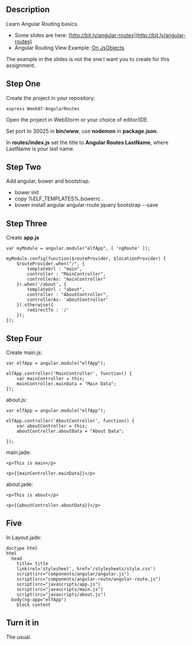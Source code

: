 ## Description

Learn Angular Routing basics.

- Some slides are here: [http://bit.ly/angular-routes](http://bit.ly/angular-routes)
- Angular Routing View Example: [On JsObjects](https://github.com/charliecalvert/JsObjects/tree/master/JavaScript/Design/AngularRoutingView)

The example in the slides is not the one I want you to create for this assignment.

## Step One

Create the project in your repository:

    express Week07-AngularRoutes

Open the project in WebStorm or your choice of editor/IDE.

Set port to 30025 in **bin/www**, use **nodemon** in **package.json**.

In **routes/index.js** set the title to **Angular Routes LastName**, where LastName is your last name.

## Step Two

Add angular, bower and bootstrap.

- bower init
- copy %ELF_TEMPLATES%\.bowerrc .
- bower install angular angular-route jquery bootstrap  --save

## Step Three

Create **app.js**

```
var myModule = angular.module("elfApp", [ 'ngRoute' ]);

myModule.config(function($routeProvider, $locationProvider) {
    $routeProvider.when("/", {
        templateUrl : "main",
        controller : "MainController",
        controllerAs: "mainController"
    }).when('/about', {
        templateUrl : "about",
        controller : "AboutController",
        controllerAs: 'aboutController'
    }).otherwise({
        redirectTo : '/'
    });
});
```

## Step Four

Create main.js:

```
var elfApp = angular.module("elfApp");

elfApp.controller('MainController', function() {
    var mainController = this;
    mainController.mainData = "Main Data";
});
```

about.js:

```
var elfApp = angular.module("elfApp");

elfApp.controller('AboutController', function() {
    var aboutController = this;
    aboutController.aboutData = "About Data";

});
```
main.jade:

```
<p>This is main</p>

<p>{{mainController.mainData}}</p>
```

about.jade:

```
<p>This is about</p>

<p>{{aboutController.aboutData}}</p>
``` 

## Five

In Layout.jade:

```
doctype html
html
  head
    title= title
    link(rel='stylesheet', href='/stylesheets/style.css')
    script(src="components/angular/angular.js")
    script(src="components/angular-route/angular-route.js")
    script(src="javascripts/app.js")
    script(src="javascripts/main.js")
    script(src="javascripts/about.js")
  body(ng-app="elfApp")
    block content
```

## Turn it in

The usual.